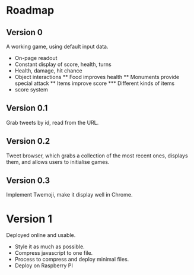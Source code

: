 Roadmap
=======

Version 0
---------

A working game, using default input data.

* On-page readout
* Constant display of score, health, turns
* Health, damage, hit chance
* Object interactions
** Food improves health
** Monuments provide special attack
** Items improve score
*** Different kinds of items
* score system

Version 0.1
-----------

Grab tweets by id, read from the URL.

Version 0.2
-----------

Tweet browser, which grabs a collection of the most recent ones,
displays them, and allows users to initialise games.

Version 0.3
-----------

Implement Twemoji, make it display well in Chrome.

Version 1
=========

Deployed online and usable.

* Style it as much as possible.
* Compress javascript to one file.
* Process to compress and deploy minimal files.
* Deploy on Raspberry PI

